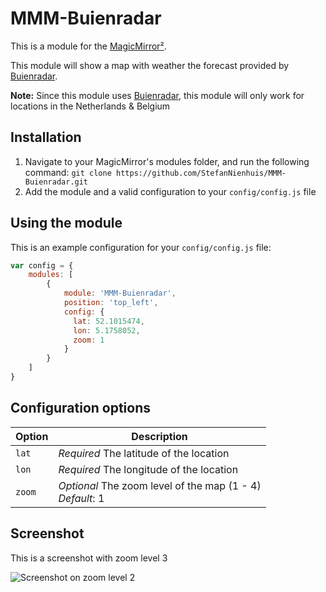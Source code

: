 # MMM-Buienradar

This is a module for the [MagicMirror²](https://github.com/MichMich/MagicMirror/).

This module will show a map with weather the forecast provided by [Buienradar](https://www.buienradar.nl).

**Note:** Since this module uses [Buienradar](https://www.buienradar.nl), this module will only work for locations in the Netherlands & Belgium

## Installation
1. Navigate to your MagicMirror's modules folder, and run the following command: `git clone https://github.com/StefanNienhuis/MMM-Buienradar.git`
2. Add the module and a valid configuration to your `config/config.js` file

## Using the module

This is an example configuration for your `config/config.js` file:
```js
var config = {
    modules: [
        {
            module: 'MMM-Buienradar',
            position: 'top_left',
            config: {
              lat: 52.1015474,
              lon: 5.1758052,
              zoom: 1
            }
        }
    ]
}
```

## Configuration options

| Option           | Description
|----------------- |-----------
| `lat`            | *Required* The latitude of the location
| `lon`            | *Required* The longitude of the location
| `zoom`           | *Optional* The zoom level of the map (1 - 4)<br>*Default*: 1

## Screenshot

This is a screenshot with zoom level 3

![Screenshot on zoom level 2](https://github.com/StefanNienhuis/MMM-Buienradar/raw/master/Screenshot.png)
